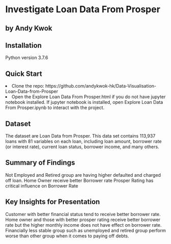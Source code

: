 # Investigate Loan Data From Prosper
## by Andy Kwok

## Installation
Python version 3.7.6

## Quick Start
<li>Clone the repo: https://github.com/andykwok-hk/Data-Visualisation-Loan-Data-from-Prosper</li>
<li>Open the Explore Loan Data From Prosper.html if you do not have jupyter notebook installed. If jupyter notebook is installed, open Explore Loan Data From Prosper.ipynb to interact with the project.</li>

## Dataset

The dataset are Loan Data from Prosper. This data set contains 113,937 loans with 81 variables on each loan, including loan amount, borrower rate (or interest rate), current loan status, borrower income, and many others.


## Summary of Findings

Not Employed and Retired group are having higher defaulted and charged off loan.
Home Owner receive better Borrower rate
Prosper Rating has critical influence on Borrower Rate

## Key Insights for Presentation

Customer with better financial status tend to receive better borrower rate. Home owner and those with better prosper rating receive better borrower rate but the higher monthly income does not have effect on borrower rate. Financially less stable group such as unemployed and retired group perform worse than other group when it comes to paying off debts.

